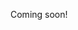 Coming soon!

<!--

- [ ] ai audio plugins
  - soundgoodizer
  - style transfer
  - ask zak

- [ ] ai audio
  - https://soundcloud.com/openai_audio
  - https://openai.com/blog/jukebox/
  - https://onezero.medium.com/deepfake-music-is-so-good-it-might-be-illegal-c11f9618d1f9

-->
